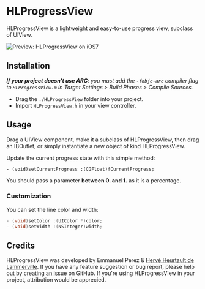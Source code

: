 # HLProgressView

HLProgressView is a lightweight and easy-to-use progress view, subclass of UIView.

![Preview: HLProgressView on iOS7](http://cloud.makeitbad.fr/fiftydegrees/HLProgressView.gif)

## Installation

_**If your project doesn't use ARC**: you must add the `-fobjc-arc` compiler flag to `HLProgressView.m` in Target Settings > Build Phases > Compile Sources._

* Drag the `./HLProgressView` folder into your project.
* Import `HLProgressView.h` in your view controller.

## Usage

Drag a UIView component, make it a subclass of HLProgressView, then drag an IBOutlet, or simply instantiate a new object of kind HLProgressView.

Update the current progress state with this simple method:

`- (void)setCurrentProgress :(CGFloat)fCurrentProgress;`

You should pass a parameter **between 0. and 1.** as it is a percentage.

### Customization

You can set the line color and width:

```objective-c
- (void)setColor :(UIColor *)color;
- (void)setWidth :(NSInteger)width;
```

## Credits

HLProgressView was developed by Emmanuel Perez & [Hervé Heurtault de Lammerville](http://www.fifty-degrees.com). If you have any feature suggestion or bug report, please help out by creating [an issue](https://github.com/fiftydegrees/HLProgressView/issues/new) on GitHub. If you're using HLProgressView in your project, attribution would be apprecied.
